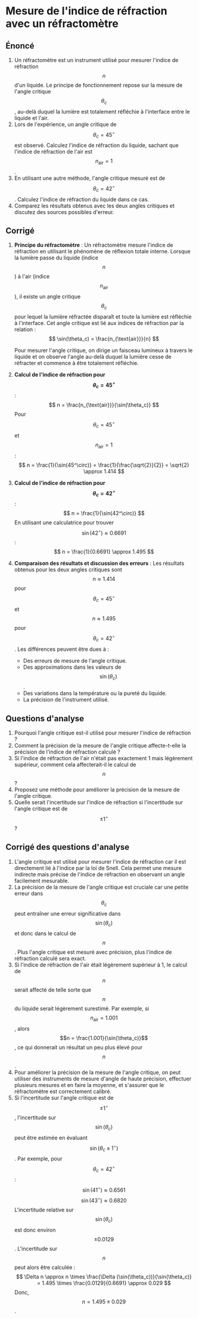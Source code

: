 # Mesure de l'indice de réfraction avec un réfractomètre

## Énoncé

1. Un réfractomètre est un instrument utilisé pour mesurer l'indice de réfraction $$n$$ d'un liquide. Le principe de fonctionnement repose sur la mesure de l'angle critique $$\theta_c$$, au-delà duquel la lumière est totalement réfléchie à l'interface entre le liquide et l'air.
2. Lors de l'expérience, un angle critique de $$\theta_c = 45^\circ$$ est observé. Calculez l'indice de réfraction du liquide, sachant que l'indice de réfraction de l'air est $$n_{\text{air}} = 1$$.
3. En utilisant une autre méthode, l'angle critique mesuré est de $$\theta_c = 42^\circ$$. Calculez l'indice de réfraction du liquide dans ce cas.
4. Comparez les résultats obtenus avec les deux angles critiques et discutez des sources possibles d'erreur.

## Corrigé

1. **Principe du réfractomètre** :
   Un réfractomètre mesure l'indice de réfraction en utilisant le phénomène de réflexion totale interne. Lorsque la lumière passe du liquide (indice $$n$$) à l'air (indice $$n_{\text{air}}$$), il existe un angle critique $$\theta_c$$ pour lequel la lumière réfractée disparaît et toute la lumière est réfléchie à l'interface. Cet angle critique est lié aux indices de réfraction par la relation :
   $$
   \sin(\theta_c) = \frac{n_{\text{air}}}{n}
   $$

   Pour mesurer l'angle critique, on dirige un faisceau lumineux à travers le liquide et on observe l'angle au-delà duquel la lumière cesse de réfracter et commence à être totalement réfléchie.

2. **Calcul de l'indice de réfraction pour $$\theta_c = 45^\circ$$** :
   $$
   n = \frac{n_{\text{air}}}{\sin(\theta_c)}
   $$
   Pour $$\theta_c = 45^\circ$$ et $$n_{\text{air}} = 1$$ :
   $$
   n = \frac{1}{\sin(45^\circ)} = \frac{1}{\frac{\sqrt{2}}{2}} = \sqrt{2} \approx 1.414
   $$

3. **Calcul de l'indice de réfraction pour $$\theta_c = 42^\circ$$** :
   $$
   n = \frac{1}{\sin(42^\circ)}
   $$
   En utilisant une calculatrice pour trouver $$\sin(42^\circ) \approx 0.6691$$ :
   $$
   n = \frac{1}{0.6691} \approx 1.495
   $$

4. **Comparaison des résultats et discussion des erreurs** :
   Les résultats obtenus pour les deux angles critiques sont $$n \approx 1.414$$ pour $$\theta_c = 45^\circ$$ et $$n \approx 1.495$$ pour $$\theta_c = 42^\circ$$. Les différences peuvent être dues à :
   - Des erreurs de mesure de l'angle critique.
   - Des approximations dans les valeurs de $$\sin(\theta_c)$$.
   - Des variations dans la température ou la pureté du liquide.
   - La précision de l'instrument utilisé.

## Questions d'analyse

1. Pourquoi l'angle critique est-il utilisé pour mesurer l'indice de réfraction ?
2. Comment la précision de la mesure de l'angle critique affecte-t-elle la précision de l'indice de réfraction calculé ?
3. Si l'indice de réfraction de l'air n'était pas exactement 1 mais légèrement supérieur, comment cela affecterait-il le calcul de $$n$$ ?
4. Proposez une méthode pour améliorer la précision de la mesure de l'angle critique.
5. Quelle serait l'incertitude sur l'indice de réfraction si l'incertitude sur l'angle critique est de $$\pm 1^\circ$$ ?

## Corrigé des questions d'analyse

1. L'angle critique est utilisé pour mesurer l'indice de réfraction car il est directement lié à l'indice par la loi de Snell. Cela permet une mesure indirecte mais précise de l'indice de réfraction en observant un angle facilement mesurable.
2. La précision de la mesure de l'angle critique est cruciale car une petite erreur dans $$\theta_c$$ peut entraîner une erreur significative dans $$\sin(\theta_c)$$ et donc dans le calcul de $$n$$. Plus l'angle critique est mesuré avec précision, plus l'indice de réfraction calculé sera exact.
3. Si l'indice de réfraction de l'air était légèrement supérieur à 1, le calcul de $$n$$ serait affecté de telle sorte que $$n$$ du liquide serait légèrement surestimé. Par exemple, si $$n_{\text{air}} = 1.001$$, alors $$n = \frac{1.001}{\sin(\theta_c)}$$, ce qui donnerait un résultat un peu plus élevé pour $$n$$.
4. Pour améliorer la précision de la mesure de l'angle critique, on peut utiliser des instruments de mesure d'angle de haute précision, effectuer plusieurs mesures et en faire la moyenne, et s'assurer que le réfractomètre est correctement calibré.
5. Si l'incertitude sur l'angle critique est de $$\pm 1^\circ$$, l'incertitude sur $$\sin(\theta_c)$$ peut être estimée en évaluant $$\sin(\theta_c \pm 1^\circ)$$. Par exemple, pour $$\theta_c = 42^\circ$$ :
   $$
   \sin(41^\circ) \approx 0.6561
   $$
   $$
   \sin(43^\circ) \approx 0.6820
   $$
   L'incertitude relative sur $$\sin(\theta_c)$$ est donc environ $$\pm 0.0129$$. L'incertitude sur $$n$$ peut alors être calculée :
   $$
   \Delta n \approx n \times \frac{\Delta (\sin(\theta_c))}{\sin(\theta_c)} = 1.495 \times \frac{0.0129}{0.6691} \approx 0.029
   $$
   Donc, $$n = 1.495 \pm 0.029$$.
